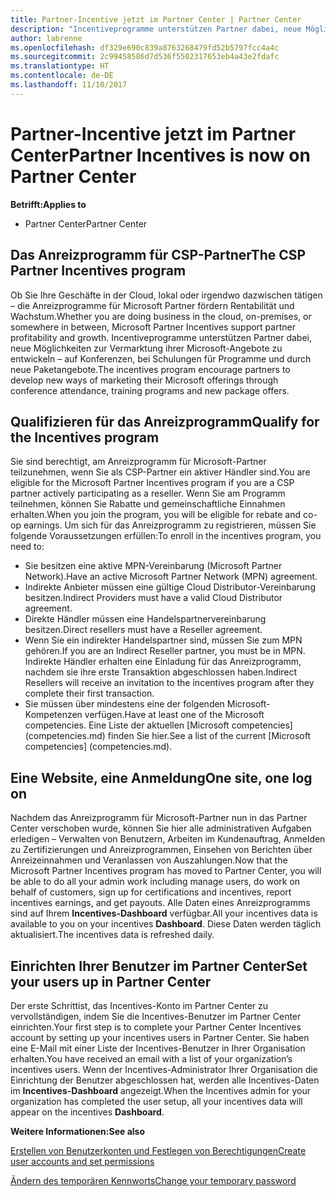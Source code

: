 ```yaml
---
title: Partner-Incentive jetzt im Partner Center | Partner Center
description: "Incentiveprogramme unterstützen Partner dabei, neue Möglichkeiten zur Vermarktung ihrer Microsoft-Angebote zu entwickeln, Schulungen anzubieten usw."
author: labrenne
ms.openlocfilehash: df329e690c839a8763268479fd52b5797fcc4a4c
ms.sourcegitcommit: 2c99458586d7d536f5502317653eb4a43e2fdafc
ms.translationtype: HT
ms.contentlocale: de-DE
ms.lasthandoff: 11/10/2017
---
```

# <a name="partner-incentives-is-now-on-partner-center"></a><span data-ttu-id="13c65-103">Partner-Incentive jetzt im Partner Center</span><span class="sxs-lookup"><span data-stu-id="13c65-103">Partner Incentives is now on Partner Center</span></span> 

**<span data-ttu-id="13c65-104">Betrifft:</span><span class="sxs-lookup"><span data-stu-id="13c65-104">Applies to</span></span>**

-  <span data-ttu-id="13c65-105">Partner Center</span><span class="sxs-lookup"><span data-stu-id="13c65-105">Partner Center</span></span>

## <a name="the-csp-partner-incentives-program"></a><span data-ttu-id="13c65-106">Das Anreizprogramm für CSP-Partner</span><span class="sxs-lookup"><span data-stu-id="13c65-106">The CSP Partner Incentives program</span></span>

<span data-ttu-id="13c65-107">Ob Sie Ihre Geschäfte in der Cloud, lokal oder irgendwo dazwischen tätigen – die Anreizprogramme für Microsoft Partner fördern Rentabilität und Wachstum.</span><span class="sxs-lookup"><span data-stu-id="13c65-107">Whether you are doing business in the cloud, on-premises, or somewhere in between, Microsoft Partner Incentives support partner profitability and growth.</span></span> <span data-ttu-id="13c65-108">Incentiveprogramme unterstützen Partner dabei, neue Möglichkeiten zur Vermarktung ihrer Microsoft-Angebote zu entwickeln – auf Konferenzen, bei Schulungen für Programme und durch neue Paketangebote.</span><span class="sxs-lookup"><span data-stu-id="13c65-108">The incentives program encourage partners to develop new ways of marketing their Microsoft offerings through conference attendance, training programs and new package offers.</span></span> 

## <a name="qualify-for-the-incentives-program"></a><span data-ttu-id="13c65-109">Qualifizieren für das Anreizprogramm</span><span class="sxs-lookup"><span data-stu-id="13c65-109">Qualify for the Incentives program</span></span>

<span data-ttu-id="13c65-110">Sie sind berechtigt, am Anreizprogramm für Microsoft-Partner teilzunehmen, wenn Sie als CSP-Partner ein aktiver Händler sind.</span><span class="sxs-lookup"><span data-stu-id="13c65-110">You are eligible for the Microsoft Partner Incentives program if you are a CSP partner actively participating as a reseller.</span></span>
<span data-ttu-id="13c65-111">Wenn Sie am Programm teilnehmen, können Sie Rabatte und gemeinschaftliche Einnahmen erhalten.</span><span class="sxs-lookup"><span data-stu-id="13c65-111">When you join the program, you will be eligible for rebate and co-op earnings.</span></span> <span data-ttu-id="13c65-112">Um sich für das Anreizprogramm zu registrieren, müssen Sie folgende Voraussetzungen erfüllen:</span><span class="sxs-lookup"><span data-stu-id="13c65-112">To enroll in the incentives program, you need to:</span></span> 
-   <span data-ttu-id="13c65-113">Sie besitzen eine aktive MPN-Vereinbarung (Microsoft Partner Network).</span><span class="sxs-lookup"><span data-stu-id="13c65-113">Have an active Microsoft Partner Network (MPN) agreement.</span></span>  
-   <span data-ttu-id="13c65-114">Indirekte Anbieter müssen eine gültige Cloud Distributor-Vereinbarung besitzen.</span><span class="sxs-lookup"><span data-stu-id="13c65-114">Indirect Providers must have a valid Cloud Distributor agreement.</span></span>
-   <span data-ttu-id="13c65-115">Direkte Händler müssen eine Handelspartnervereinbarung besitzen.</span><span class="sxs-lookup"><span data-stu-id="13c65-115">Direct resellers must have a Reseller agreement.</span></span>
-   <span data-ttu-id="13c65-116">Wenn Sie ein indirekter Handelspartner sind, müssen Sie zum MPN gehören.</span><span class="sxs-lookup"><span data-stu-id="13c65-116">If you are an Indirect Reseller partner, you must be in MPN.</span></span> <span data-ttu-id="13c65-117">Indirekte Händler erhalten eine Einladung für das Anreizprogramm, nachdem sie ihre erste Transaktion abgeschlossen haben.</span><span class="sxs-lookup"><span data-stu-id="13c65-117">Indirect Resellers will receive an invitation to the incentives program after they complete their first transaction.</span></span> 
-   <span data-ttu-id="13c65-118">Sie müssen über mindestens eine der folgenden Microsoft-Kompetenzen verfügen.</span><span class="sxs-lookup"><span data-stu-id="13c65-118">Have at least one of the Microsoft competencies.</span></span> <span data-ttu-id="13c65-119">Eine Liste der aktuellen [Microsoft competencies] (competencies.md) finden Sie hier.</span><span class="sxs-lookup"><span data-stu-id="13c65-119">See a list of the current [Microsoft competencies] (competencies.md).</span></span>

## <a name="one-site-one-log-on"></a><span data-ttu-id="13c65-120">Eine Website, eine Anmeldung</span><span class="sxs-lookup"><span data-stu-id="13c65-120">One site, one log on</span></span>

<span data-ttu-id="13c65-121">Nachdem das Anreizprogramm für Microsoft-Partner nun in das Partner Center verschoben wurde, können Sie hier alle administrativen Aufgaben erledigen – Verwalten von Benutzern, Arbeiten im Kundenauftrag, Anmelden zu Zertifizierungen und Anreizprogrammen, Einsehen von Berichten über Anreizeinnahmen und Veranlassen von Auszahlungen.</span><span class="sxs-lookup"><span data-stu-id="13c65-121">Now that the Microsoft Partner Incentives program has moved to Partner Center, you will be able to do all your admin work including manage users, do work on behalf of customers, sign up for certifications and incentives, report incentives earnings, and get payouts.</span></span> <span data-ttu-id="13c65-122">Alle Daten eines Anreizprogramms sind auf Ihrem **Incentives-Dashboard** verfügbar.</span><span class="sxs-lookup"><span data-stu-id="13c65-122">All your incentives data is available to you on your incentives **Dashboard**.</span></span> <span data-ttu-id="13c65-123">Diese Daten werden täglich aktualisiert.</span><span class="sxs-lookup"><span data-stu-id="13c65-123">The incentives data is refreshed daily.</span></span>
 
## <a name="set-your-users-up-in-partner-center"></a><span data-ttu-id="13c65-124">Einrichten Ihrer Benutzer im Partner Center</span><span class="sxs-lookup"><span data-stu-id="13c65-124">Set your users up in Partner Center</span></span>
 
<span data-ttu-id="13c65-125">Der erste Schrittist, das Incentives-Konto im Partner Center zu vervollständigen, indem Sie die Incentives-Benutzer im Partner Center einrichten.</span><span class="sxs-lookup"><span data-stu-id="13c65-125">Your first step is to complete your Partner Center Incentives account by setting up your incentives users in Partner Center.</span></span> <span data-ttu-id="13c65-126">Sie haben eine E-Mail mit einer Liste der Incentives-Benutzer in Ihrer Organisation erhalten.</span><span class="sxs-lookup"><span data-stu-id="13c65-126">You have received an email with a list of your organization’s incentives users.</span></span> <span data-ttu-id="13c65-127">Wenn der Incentives-Administrator Ihrer Organisation die Einrichtung der Benutzer abgeschlossen hat, werden alle Incentives-Daten im **Incentives-Dashboard** angezeigt.</span><span class="sxs-lookup"><span data-stu-id="13c65-127">When the Incentives admin for your organization has completed the user setup, all your incentives data will appear on the incentives **Dashboard**.</span></span>

**<span data-ttu-id="13c65-128">Weitere Informationen:</span><span class="sxs-lookup"><span data-stu-id="13c65-128">See also</span></span>**

[<span data-ttu-id="13c65-129">Erstellen von Benutzerkonten und Festlegen von Berechtigungen</span><span class="sxs-lookup"><span data-stu-id="13c65-129">Create user accounts and set permissions</span></span>](create-user-accounts-and-set-permissions.md)

[<span data-ttu-id="13c65-130">Ändern des temporären Kennworts</span><span class="sxs-lookup"><span data-stu-id="13c65-130">Change your temporary password</span></span>](change-your-temporary-password.md)

